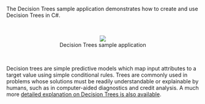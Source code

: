 The Decision Trees sample application demonstrates how to create and use Decision Trees in C#.

<br /><p align='center'>
<img src='https://accord.googlecode.com/svn/wiki/samples/accord-machinelearning-decisiontrees-img.png' />
<br />Decision Trees sample application<br>
</p><br />

Decision trees are simple predictive models which map input attributes to a target value using simple conditional rules. Trees are commonly used in problems whose solutions must be readily understandable or explainable by humans, such as in computer-aided diagnostics and credit analysis. A much more [detailed explanation on Decision Trees is also available](http://crsouza.blogspot.com.br/2012/01/decision-trees-in-c.html#!/2012/01/decision-trees-in-c.html).